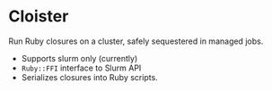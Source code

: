 # Cloister

Run Ruby closures on a cluster, safely sequestered in managed jobs.

* Supports slurm only (currently)
* `Ruby::FFI` interface to Slurm API
* Serializes closures into Ruby scripts.
